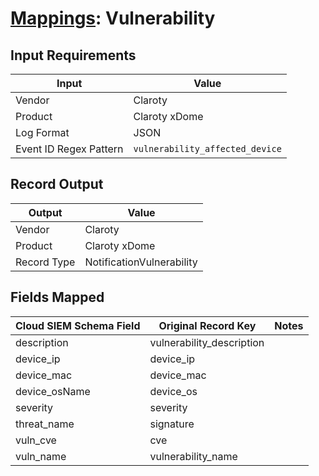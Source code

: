 # [Mappings](README.md): Vulnerability

## Input Requirements

|Input|Value|
|-----|-----|
|Vendor|Claroty|
|Product|Claroty xDome|
|Log Format|JSON|
|Event ID Regex Pattern|`vulnerability_affected_device`|

## Record Output

|Output|Value|
|------|-----|
|Vendor|Claroty|
|Product|Claroty xDome|
|Record Type|NotificationVulnerability|

## Fields Mapped

|Cloud SIEM Schema Field|Original Record Key|Notes|
|-----------------------|-------------------|-----|
|description|vulnerability_description||
|device_ip|device_ip||
|device_mac|device_mac||
|device_osName|device_os||
|severity|severity||
|threat_name|signature||
|vuln_cve|cve||
|vuln_name|vulnerability_name||

